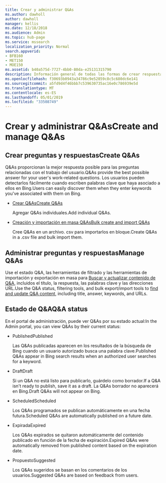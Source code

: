 ```yaml
---
title: Crear y administrar Q&As
ms.author: dawholl
author: dawholl
manager: kellis
ms.date: 12/18/2018
ms.audience: Admin
ms.topic: hub-page
ms.service: mssearch
localization_priority: Normal
search.appverid:
- BFB160
- MET150
- MOE150
ms.assetid: b40a575d-7727-4bb0-80da-e25131315790
description: Información general de todas las formas de crear respuestas a las preguntas más frecuentes en el portal de administración de Microsoft Search
ms.openlocfilehash: f30693b0943a34786c9e52859c8c5c680dc6e141
ms.sourcegitcommit: a5fd9d4f46bbb7c539630735ac16e0c786939e5d
ms.translationtype: MT
ms.contentlocale: es-ES
ms.lasthandoff: 05/01/2019
ms.locfileid: "33508749"
---
```

# <a name="create-and-manage-qas"></a><span data-ttu-id="3d073-103">Crear y administrar Q&As</span><span class="sxs-lookup"><span data-stu-id="3d073-103">Create and manage Q&As</span></span>

## <a name="create-qas"></a><span data-ttu-id="3d073-104">Crear preguntas y respuestas</span><span class="sxs-lookup"><span data-stu-id="3d073-104">Create Q&As</span></span>

<span data-ttu-id="3d073-105">Q&As proporcionan la mejor respuesta posible para las preguntas relacionadas con el trabajo del usuario.</span><span class="sxs-lookup"><span data-stu-id="3d073-105">Q&As provide the best possible answer for your user's work-related questions.</span></span> <span data-ttu-id="3d073-106">Los usuarios pueden detectarlos fácilmente cuando escriben palabras clave que haya asociado a ellos en Bing.</span><span class="sxs-lookup"><span data-stu-id="3d073-106">Users can easily discover them when they enter keywords you've associated with them on Bing.</span></span>
  
- [<span data-ttu-id="3d073-107">Crear Q&As</span><span class="sxs-lookup"><span data-stu-id="3d073-107">Create Q&As</span></span>](create-qas.md)
    
    <span data-ttu-id="3d073-108">Agregar Q&As individuales.</span><span class="sxs-lookup"><span data-stu-id="3d073-108">Add individual Q&As.</span></span>
    
- [<span data-ttu-id="3d073-109">Creación y importación en masa Q&As</span><span class="sxs-lookup"><span data-stu-id="3d073-109">Bulk create and import Q&As</span></span>](bulk-create-qas.md)
    
    <span data-ttu-id="3d073-110">Cree Q&As en un archivo. csv para importarlos en bloque.</span><span class="sxs-lookup"><span data-stu-id="3d073-110">Create Q&As in a .csv file and bulk import them.</span></span>
    
## <a name="manage-qas"></a><span data-ttu-id="3d073-111">Administrar preguntas y respuestas</span><span class="sxs-lookup"><span data-stu-id="3d073-111">Manage Q&As</span></span>

<span data-ttu-id="3d073-112">Use el estado Q&A, las herramientas de filtrado y las herramientas de importación y exportación en masa para [Buscar y actualizar contenido de Q&A](manage-qas.md), incluidos el título, la respuesta, las palabras clave y las direcciones URL.</span><span class="sxs-lookup"><span data-stu-id="3d073-112">Use the Q&A status, filtering tools, and bulk export/import tools to [find and update Q&A content](manage-qas.md), including title, answer, keywords, and URLs.</span></span>
  
## <a name="qa-status"></a><span data-ttu-id="3d073-113">Estado de Q&A</span><span class="sxs-lookup"><span data-stu-id="3d073-113">Q&A status</span></span>

<span data-ttu-id="3d073-114">En el portal de administración, puede ver Q&As por su estado actual:</span><span class="sxs-lookup"><span data-stu-id="3d073-114">In the Admin portal, you can view Q&As by their current status:</span></span>
  
- <span data-ttu-id="3d073-115">Published</span><span class="sxs-lookup"><span data-stu-id="3d073-115">Published</span></span>
    
    <span data-ttu-id="3d073-116">Las Q&As publicadas aparecen en los resultados de la búsqueda de Bing cuando un usuario autorizado busca una palabra clave.</span><span class="sxs-lookup"><span data-stu-id="3d073-116">Published Q&As appear in Bing search results when an authorized user searches for a keyword.</span></span>
    
- <span data-ttu-id="3d073-117">Draft</span><span class="sxs-lookup"><span data-stu-id="3d073-117">Draft</span></span>
    
    <span data-ttu-id="3d073-118">Si un Q&A no está listo para publicarlo, guárdelo como borrador.</span><span class="sxs-lookup"><span data-stu-id="3d073-118">If a Q&A isn't ready to publish, save it as a draft.</span></span> <span data-ttu-id="3d073-119">La Q&As borrador no aparecerá en Bing.</span><span class="sxs-lookup"><span data-stu-id="3d073-119">Draft Q&As will not appear on Bing.</span></span>
    
- <span data-ttu-id="3d073-120">Scheduled</span><span class="sxs-lookup"><span data-stu-id="3d073-120">Scheduled</span></span>
    
    <span data-ttu-id="3d073-121">Los Q&As programados se publican automáticamente en una fecha futura.</span><span class="sxs-lookup"><span data-stu-id="3d073-121">Scheduled Q&As are automatically published on a future date.</span></span>
    
- <span data-ttu-id="3d073-122">Expirada</span><span class="sxs-lookup"><span data-stu-id="3d073-122">Expired</span></span>
    
    <span data-ttu-id="3d073-123">Los Q&As expirados se quitaron automáticamente del contenido publicado en función de la fecha de expiración.</span><span class="sxs-lookup"><span data-stu-id="3d073-123">Expired Q&As were automatically removed from published content based on the expiration date.</span></span>
    
- <span data-ttu-id="3d073-124">Propuesto</span><span class="sxs-lookup"><span data-stu-id="3d073-124">Suggested</span></span>
    
    <span data-ttu-id="3d073-125">Los Q&As sugeridos se basan en los comentarios de los usuarios.</span><span class="sxs-lookup"><span data-stu-id="3d073-125">Suggested Q&As are based on feedback from users.</span></span>

  

